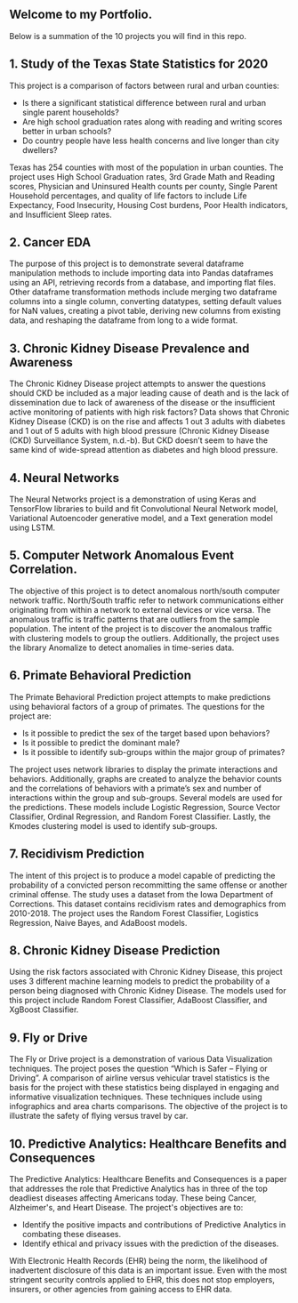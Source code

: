 ## Welcome to my Portfolio.  

Below is a summation of the 10 projects you will find in this repo.


## 1.  Study of the Texas State Statistics for 2020

This project is a comparison of factors between rural and urban counties:

*  Is there a significant statistical difference between rural and urban single parent households?
*  Are high school graduation rates along with reading and writing scores better in urban schools?
*  Do country people have less health concerns and live longer than city dwellers?

Texas has 254 counties with most of the population in urban counties. The project uses High School Graduation rates, 3rd Grade Math and Reading scores, Physician and Uninsured Health counts per county, Single Parent Household percentages, and quality of life factors to include Life Expectancy, Food Insecurity, Housing Cost burdens, Poor Health indicators, and Insufficient Sleep rates.

## 2. Cancer EDA 

The purpose of this project is to demonstrate several dataframe manipulation methods to include importing data into Pandas dataframes using an API, retrieving records from a database, and importing flat files. Other dataframe transformation methods include merging two dataframe columns into a single column, converting datatypes, setting default values for NaN values, creating a pivot table, deriving new columns from existing data, and reshaping the dataframe from long to a wide format.

## 3. Chronic Kidney Disease Prevalence and Awareness

The Chronic Kidney Disease project attempts to answer the questions should CKD be included as a major leading cause of death and is the lack of dissemination due to lack of awareness of the disease or the insufficient active monitoring of patients with high risk factors? Data shows that Chronic Kidney Disease (CKD) is on the rise and affects 1 out 3 adults with diabetes and 1 out of 5 adults with high blood pressure (Chronic Kidney Disease (CKD) Surveillance System, n.d.-b).  But CKD doesn’t seem to have the same kind of wide-spread attention as diabetes and high blood pressure.

## 4. Neural Networks

The Neural Networks project is a demonstration of using Keras and TensorFlow libraries to build and fit Convolutional Neural Network model, Variational Autoencoder generative model, and a Text generation model using LSTM.

## 5. Computer Network Anomalous Event Correlation.

The objective of this project is to detect anomalous north/south computer network traffic. North/South traffic refer to network communications either originating from within a network to external devices or vice versa. The anomalous traffic is traffic patterns that are outliers from the sample population. The intent of the project is to discover the anomalous traffic with clustering models to group the outliers. Additionally, the project uses the library Anomalize to detect anomalies in time-series data.

## 6. Primate Behavioral Prediction

The Primate Behavioral Prediction project attempts to make predictions using behavioral factors of a group of primates. The questions for the project are:

* Is it possible to predict the sex of the target based upon behaviors?
* Is it possible to predict the dominant male?
* Is it possible to identify sub-groups within the major group of primates?

The project uses network libraries to display the primate interactions and behaviors. Additionally, graphs are created to analyze the behavior counts and the correlations of behaviors with a primate’s sex and number of interactions within the group and sub-groups. Several models are used for the predictions. These models include Logistic Regression, Source Vector Classifier, Ordinal Regression, and Random Forest Classifier. Lastly, the Kmodes clustering model is used to identify sub-groups.

## 7. Recidivism Prediction

The intent of this project is to produce a model capable of predicting the probability of a convicted person recommitting the same offense or another criminal offense. The study uses a dataset from the Iowa Department of Corrections. This dataset contains recidivism rates and demographics from 2010-2018. The project uses the Random Forest Classifier, Logistics Regression, Naive Bayes, and AdaBoost models.

## 8. Chronic Kidney Disease Prediction

Using the risk factors associated with Chronic Kidney Disease, this project uses 3 different machine learning models to predict the probability of a person being diagnosed with Chronic Kidney Disease.  The models used for this project include Random Forest Classifier, AdaBoost Classifier, and XgBoost Classifier. 

## 9. Fly or Drive 

The Fly or Drive project is a demonstration of various Data Visualization techniques. The project poses the question “Which is Safer – Flying or Driving”. A comparison of airline versus vehicular travel statistics is the basis for the project with these statistics being displayed in engaging and informative visualization techniques. These techniques include using infographics and area charts comparisons. The objective of the project is to illustrate the safety of flying versus travel by car.

## 10. Predictive Analytics: Healthcare Benefits and Consequences

The Predictive Analytics: Healthcare Benefits and Consequences is a paper that addresses the role that Predictive Analytics has in three of the top deadliest diseases affecting Americans today.  These being Cancer, Alzheimer's, and Heart Disease. The project's objectives are to:

* Identify the positive impacts and contributions of Predictive Analytics in combating these diseases.
* Identify ethical and privacy issues with the prediction of the diseases.

With Electronic Health Records (EHR) being the norm, the likelihood of inadvertent disclosure of this data is an important issue. Even with the most stringent security controls applied to EHR, this does not stop employers, insurers, or other agencies from gaining access to EHR data. 
